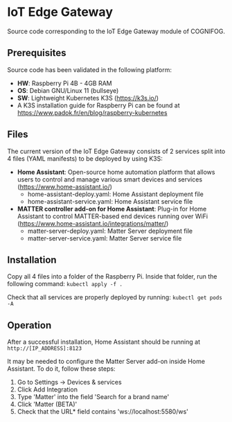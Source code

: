 # IoT Edge Gateway
Source code corresponding to the IoT Edge Gateway module of COGNIFOG.

## Prerequisites
Source code has been validated in the following platform:
- **HW**: Raspberry Pi 4B - 4GB RAM
- **OS**: Debian GNU/Linux 11 (bullseye)
- **SW**: Lightweight Kubernetes K3S (https://k3s.io/)
- A K3S installation guide for Raspberry Pi can be found at https://www.padok.fr/en/blog/raspberry-kubernetes

## Files
The current version of the IoT Edge Gateway consists of 2 services split into 4 files (YAML manifests) to be deployed by using K3S:
- **Home Assistant**: Open-source home automation platform that allows users to control and manage various smart devices and services (https://www.home-assistant.io/)
  - home-assistant-deploy.yaml: Home Assistant deployment file
  - home-assistant-service.yaml: Home Assistant service file
- **MATTER controller add-on for Home Assistant**: Plug-in for Home Assistant to control MATTER-based end devices running over WiFi (https://www.home-assistant.io/integrations/matter/)
  - matter-server-deploy.yaml: Matter Server deployment file
  - matter-server-service.yaml: Matter Server service file

## Installation
Copy all 4 files into a folder of the Raspberry Pi. Inside that folder, run the following command:
`kubectl apply -f .`

Check that all services are properly deployed by running:
`kubectl get pods -A`

## Operation
After a successful installation, Home Assistant should be running at `http://[IP_ADDRESS]:8123` 

It may be needed to configure the Matter Server add-on inside Home Assistant. To do it, follow these steps:
1. Go to Settings -> Devices & services
2. Click Add Integration
3. Type 'Matter' into the field 'Search for a brand name'
4. Click 'Matter (BETA)'
5. Check that the URL* field contains 'ws://localhost:5580/ws'
